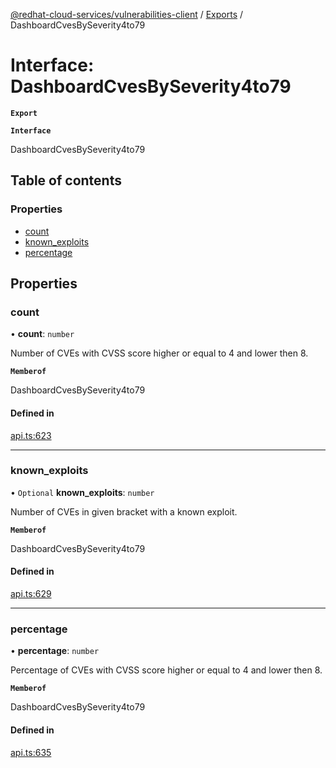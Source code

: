 [@redhat-cloud-services/vulnerabilities-client](../README.md) / [Exports](../modules.md) / DashboardCvesBySeverity4to79

# Interface: DashboardCvesBySeverity4to79

**`Export`**

**`Interface`**

DashboardCvesBySeverity4to79

## Table of contents

### Properties

- [count](DashboardCvesBySeverity4to79.md#count)
- [known\_exploits](DashboardCvesBySeverity4to79.md#known_exploits)
- [percentage](DashboardCvesBySeverity4to79.md#percentage)

## Properties

### count

• **count**: `number`

Number of CVEs with CVSS score higher or equal to 4 and lower then 8.

**`Memberof`**

DashboardCvesBySeverity4to79

#### Defined in

[api.ts:623](https://github.com/RedHatInsights/javascript-clients/blob/master/packages/vulnerabilities/git-api/api.ts#L623)

___

### known\_exploits

• `Optional` **known\_exploits**: `number`

Number of CVEs in given bracket with a known exploit.

**`Memberof`**

DashboardCvesBySeverity4to79

#### Defined in

[api.ts:629](https://github.com/RedHatInsights/javascript-clients/blob/master/packages/vulnerabilities/git-api/api.ts#L629)

___

### percentage

• **percentage**: `number`

Percentage of CVEs with CVSS score higher or equal to 4 and lower then 8.

**`Memberof`**

DashboardCvesBySeverity4to79

#### Defined in

[api.ts:635](https://github.com/RedHatInsights/javascript-clients/blob/master/packages/vulnerabilities/git-api/api.ts#L635)
